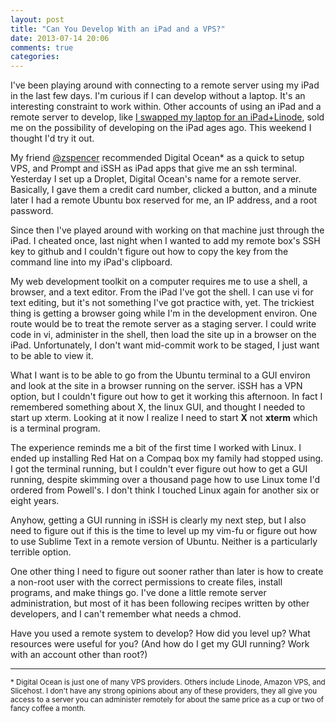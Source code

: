 ```yaml
---
layout: post
title: "Can You Develop With an iPad and a VPS?"
date: 2013-07-14 20:06
comments: true
categories:
---
```

I've been playing around with connecting to a remote server using my iPad in the last few days. I'm curious if I can develop without a laptop. It's an interesting constraint to work within. Other accounts of using an iPad and a remote server to develop, like [I swapped my laptop for an iPad+Linode](yieldthought.com/post/12239282034/swapped-my-macbook-for-an-ipad), sold me on the possibility of developing on the iPad ages ago. This weekend I thought I'd try it out.

My friend [@zspencer](http://twitter.com/zspencer) recommended Digital Ocean* as a quick to setup VPS, and Prompt and iSSH as iPad apps that give me an ssh terminal. Yesterday I set up a Droplet, Digital Ocean's name for a remote server. Basically, I gave them a credit card number, clicked a button, and a minute later I had a remote Ubuntu box reserved for me, an IP address, and a root password.

Since then I've played around with working on that machine just through the iPad. I cheated once, last night when I wanted to add my remote box's SSH key to github and I couldn't figure out how to copy the key from the command line into my iPad's clipboard.

My web development toolkit on a computer requires me to use a shell, a browser, and a text editor. From the iPad I've got the shell. I can use vi for text editing, but it's not something I've got practice with, yet. The trickiest thing is getting a browser going while I'm in the development environ. One route would be to treat the remote server as a staging server. I could write code in vi, administer in the shell, then load the site up in a browser on the iPad. Unfortunately, I don't want mid-commit work to be staged, I just want to be able to view it.

What I want is to be able to go from the Ubuntu terminal to a GUI environ and look at the site in a browser running on the server. iSSH has a VPN option, but I couldn't figure out how to get it working this afternoon. In fact I remembered something about X, the linux GUI, and thought I needed to start up xterm. Looking at it now I realize I need to start **X** not **xterm** which is a terminal program.

The experience reminds me a bit of the first time I worked with Linux. I ended up installing Red Hat on a Compaq box my family had stopped using. I got the terminal running, but I couldn't ever figure out how to get a GUI running, despite skimming over a thousand page how to use Linux tome I'd ordered from Powell's. I don't think I touched Linux again for another six or eight years.

Anyhow, getting a GUI running in iSSH is clearly my next step, but I also need to figure out if this is the time to level up my vim-fu or figure out how to use Sublime Text in a remote version of Ubuntu. Neither is a particularly terrible option.

One other thing I need to figure out sooner rather than later is how to create a non-root user with the correct permissions to create files, install programs, and make things go. I've done a little remote server administration, but most of it has been following recipes written by other developers, and I can't remember what needs a chmod.

Have you used a remote system to develop? How did you level up? What resources were useful for you? (And how do I get my GUI running? Work with an account other than root?)

---------------

<small>* Digital Ocean is just one of many VPS providers. Others include Linode, Amazon VPS, and Slicehost. I don't have any strong opinions about any of these providers, they all give you access to a server you can administer remotely for about the same price as a cup or two of fancy coffee a month.</small>
